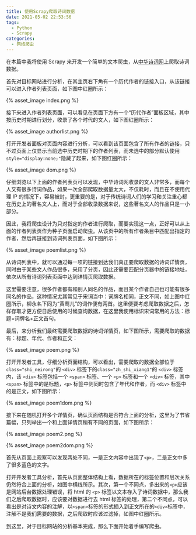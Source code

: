 ```yaml
---
title: 使用Scrapy爬取诗词数据
date: 2021-05-02 22:53:56
tags:
  - Python
  - Scrapy
categories:
  - 网络爬虫
---
```


在本篇中我将使用 Scrapy 来开发一个简单的文本爬虫，从[中华诗词网](https://www.zhsc.net)上爬取诗词数据。

首先对目标网站进行分析，在其主页右下角有一个历代作者的链接入口，从该链接可以进入作者列表页面，如下图中红圈所示：

{% asset_image index.png %}

<!-- more -->

接下来进入作者列表页面，可以看见在页面下方有一个“历代作者”面板区域，其中按历史时期进行划分，收录了各个时代的文人，如下图红圈所示：

{% asset_image authorlist.png %}

打开开发者面板对页面内容进行分析，可以看到该页面包含了所有作者的链接，只不过页面上仅显示当前选中历史时期下的作者列表，而未选中的部分默认使用`style="display:none;"`隐藏了起来，如下图红圈所示：

{% asset_image dom.png %}

仔细浏览以下上面的作者列表页可以发现，中华诗词网收录的文人非常多，而每个人又有很多诗词作品，如果一次全部爬取数据量太大，不仅耗时，而且在不使用代理 IP 的情况下，容易被封，更重要的是，对于传统诗词人们的学习和关注重心都在历史上的著名文人上，而对于全部收录数据来说，这些著名文人的作品只是一小部分。

因此，我将爬虫设计为只对指定的作者进行爬取，而要实现这一点，正好可以从上面的作者列表页作为种子页面启动爬虫。从该页中的所有作者条目中匹配出指定的作者，然后再链接到诗词列表页面，如下图所示：

{% asset_image poemlist.png %}

从诗词列表中，就可以通过每一项的链接到达我们真正要爬取数据的诗词详情页，同时由于某些文人作品很多，采用了分页，因此还需要匹配分页器中的链接地址，依次从所有诗词列表页面中达到详情页爬取数据。

这里需要注意，很多作者都有和别人同名的作品，而且某个作者自己也可能有很多同名的作品，这种情况尤其常见于宋词当中：词牌名相同，正文不同，如上图中红圈所示，柳永名下同为“黄莺儿”的词作便有两首。这里便要考虑爬取数据之后，怎样存取才更方便日后使用的时候查询数据，在这里我使用标识宋词常用的方法：标题=词牌名+正文首句。

最后，来分析我们最终需要爬取数据的诗词详情页，如下图所示，需要爬取的数据有：标题、年代、作者和正文：

{% asset_image poem.png %}

打开开发者工具，仔细分析页面结构，可以看出，需要爬取的数据全部位于`class="shi_neirong"`的 `<div>` 标签下的`class="zh_shi_xiang1"`的 `<div>` 标签内，该 `<div>` 标签包括一个 `<span>` 标签、一个 `<p>` 标签和一个 `<div>` 标签，其中 `<span>` 标签中的是标题，`<p>` 标签中则同时包含了年代和作者，而 `<div>` 标签中的是正文，如下图所示：

{% asset_image poem1dom.png %}

接下来在随机打开多个详情页，确认页面结构是否符合上面的分析，这里为了节省篇幅，只列举出一个和上面详情页稍有不同的页面，如下图所示：

{% asset_image poem2.png %}

{% asset_image poem2dom.png %}

首先从页面上观察可以发现两处不同，一是正文内容中出现了`<p>`，二是正文中多了很多蓝色的文字。

打开开发者工具分析，首先从页面整体结构上看，数据所在的标签位置和层次关系仍然符合上面的分析，如图中横线所示。其次，第一个不同点，多出来的`<p>`应该是网站后台数据处理错误，将 html 的 `<p>` 标签以文本存入了诗词数据中，那么我们之后爬取数据时，应该要对数据进行去 html 标签的处理，第二个不同点，可以看出是对诗文内容的注解，以`<span>`标签的形式插入到正文所在的`<div>`标签中，注解不是我们需要的数据，之后爬取时应该过滤掉，如图中红圈所示。

到这里，对于目标网站的分析基本完成，那么下面开始着手编写爬虫。
